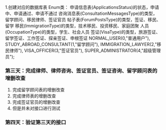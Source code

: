 1.创建对应的数据库表
Enum类：
申请信息表(ApplicationsStatus)的状态，申请中、申请通过、申请不通过
咨询消息表(ConsultationMessagesType)的类型，留学顾问、移民律师、签证官员
帖子表(ForumPostsType)的类型，签证、移民、留学
移民(ImmigrationType)的类型，技术移民、投资移民、家庭团聚
人员(OccupationType)的类型，学生、社会人员
签证(VisaType)的类型，旅游签证、留学签证、工作签证、探亲签证、申根签证
NORMAL_USER(0,"普通用户"),
STUDY_ABROAD_CONSULTANT(1,"留学顾问"),
IMMIGRATION_LAWYER(2,"移民律师"),
VISA_OFFICER(3,"签证官员"),
SUPER_ADMINISTRATOR(4,"超级管理员");

### 第三天：完成律师、律师咨询、签证官员、签证咨询、留学顾问表的增删改查
1. 完成留学顾问表的增删改查
2. 完成律师表的增删改查
3. 完成签证官员的增删改查
4. 但是并未对接口进行测试

### 第四天：验证第三天的接口